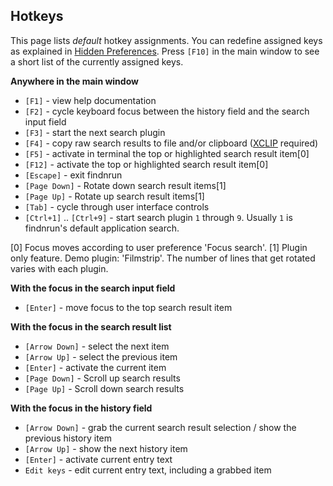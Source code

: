 ## Hotkeys

This page lists _default_ hotkey assignments. You can redefine assigned keys as
explained in [Hidden Preferences](preference.md).  Press `[F10]` in the main
window to see a short list of the currently assigned keys.

**Anywhere in the main window**

 * `[F1]` - view help documentation
 * `[F2]` - cycle keyboard focus between the history field and the search input field
 * `[F3]` - start the next search plugin
 * `[F4]` - copy raw search results to file and/or clipboard ([XCLIP](preference.md) required)
 * `[F5]` - activate in terminal the top or highlighted search result item[0]
 * `[F12]` - activate the top or highlighted search result item[0]
 * `[Escape]` - exit findnrun
 * `[Page Down]` - Rotate down search result items[1]
 * `[Page Up]` - Rotate up search result items[1]
 * `[Tab]` - cycle through user interface controls
 * `[Ctrl+1]` .. `[Ctrl+9]` - start search plugin `1` through `9`.
   Usually `1` is findnrun's default application search.

[0] Focus moves according to user preference 'Focus search'.
[1] Plugin only feature. Demo plugin: 'Filmstrip'.
   The number of lines that get rotated varies with each plugin.

**With the focus in the search input field**

 * `[Enter]` - move focus to the top search result item

**With the focus in the search result list**

 * `[Arrow Down]` - select the next item
 * `[Arrow Up]` - select the previous item
 * `[Enter]` - activate the current item
 * `[Page Down]` - Scroll up search results
 * `[Page Up]` - Scroll down search results

**With the focus in the history field**

 * `[Arrow Down]` - grab the current search result selection / show the
   previous history item
 * `[Arrow Up]` - show the next history item
 * `[Enter]` - activate current entry text
 * `Edit keys` - edit current entry text, including a grabbed item


